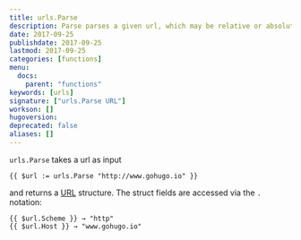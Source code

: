 ```yaml
---
title: urls.Parse
description: Parse parses a given url, which may be relative or absolute, into a URL structure.
date: 2017-09-25
publishdate: 2017-09-25
lastmod: 2017-09-25
categories: [functions]
menu:
  docs:
    parent: "functions"
keywords: [urls]
signature: ["urls.Parse URL"]
workson: []
hugoversion:
deprecated: false
aliases: []
---
```


`urls.Parse` takes a url as input


```go-html-template
{{ $url := urls.Parse "http://www.gohugo.io" }}
```

and returns a [URL](https://godoc.org/net/url#URL) structure. The struct fields are accessed via the `.` notation:

```go-html-template
{{ $url.Scheme }} → "http"
{{ $url.Host }} → "www.gohugo.io"
```
